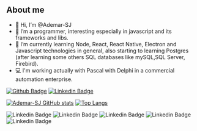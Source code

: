 ## About me

- 👋 Hi, I’m @Ademar-SJ
- 👀 I’m a programmer, interesting especially in javascript and its frameworks and libs.
- 🌱 I’m currently learning Node, React, React Native, Electron and Javascript technologies in general, also starting to learning Postgres (after learning some others SQL databases like mySQL,SQL Server, Firebird).
- :computer: I'm working actually with Pascal with Delphi in a commercial automation enterprise.

[![Github Badge](https://img.shields.io/badge/-Github-000?style=flat-square&logo=Github&logoColor=white&link=https://github.com/Ademar-SJ)](https://github.com/Ademar-SJ)
[![Linkedin Badge](https://img.shields.io/badge/-LinkedIn-blue?style=flat-square&logo=Linkedin&logoColor=white&link=https://www.linkedin.com/in/ademar-seide-junior-a8280a198/)](https://www.linkedin.com/in/ademar-seide-junior-a8280a198/)

[![Ademar-SJ GitHub stats](https://github-readme-stats.vercel.app/api?username=Ademar-SJ)](https://github.com/Ademar-SJ/github-readme-stats)
[![Top Langs](https://github-readme-stats.vercel.app/api/top-langs/?username=Ademar-SJ&layout=compact&hide=objective-C,starlark,ruby)](https://github.com/Ademar-SJ/github-readme-stats)

![Linkedin Badge](https://img.shields.io/badge/HTML5-E34F26?style=for-the-badge&logo=html5&logoColor=white)
![Linkedin Badge](https://img.shields.io/badge/CSS-239120?&style=for-the-badge&logo=css3&logoColor=white)
![Linkedin Badge](https://img.shields.io/badge/JavaScript-323330?style=for-the-badge&logo=javascript&logoColor=F7DF1E)
![Linkedin Badge](https://img.shields.io/badge/TypeScript-007ACC?style=for-the-badge&logo=typescript&logoColor=white)
![Linkedin Badge](https://img.shields.io/badge/Delphi-B22222?style=for-the-badge&logo=delphi&logoColor=white)


<!---
https://img.shields.io/badge/Insomnia-5849be?style=for-the-badge&logo=Insomnia&logoColor=white

https://img.shields.io/badge/PostgreSQL-316192?style=for-the-badge&logo=postgresql&logoColor=white

https://img.shields.io/badge/React_Native-20232A?style=for-the-badge&logo=react&logoColor=61DAFB

https://img.shields.io/badge/Node.js-43853D?style=for-the-badge&logo=node-dot-js&logoColor=white

https://img.shields.io/badge/React-20232A?style=for-the-badge&logo=react&logoColor=61DAFB

https://img.shields.io/badge/Electron-2B2E3A?style=for-the-badge&logo=electron&logoColor=9FEAF9

Ademar-SJ/Ademar-SJ is a ✨ special ✨ repository because its `README.md` (this file) appears on your GitHub profile.
You can click the Preview link to take a look at your changes.
--->
